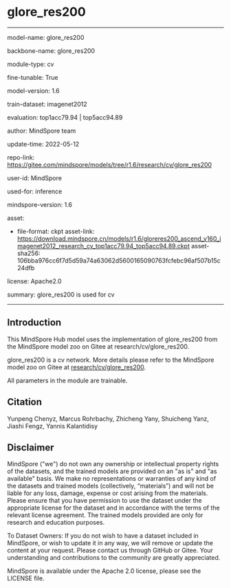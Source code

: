 # glore_res200

---

model-name: glore_res200

backbone-name: glore_res200

module-type: cv

fine-tunable: True

model-version: 1.6

train-dataset: imagenet2012

evaluation: top1acc79.94 | top5acc94.89

author: MindSpore team

update-time: 2022-05-12

repo-link: <https://gitee.com/mindspore/models/tree/r1.6/research/cv/glore_res200>

user-id: MindSpore

used-for: inference

mindspore-version: 1.6

asset:

-
    file-format: ckpt
    asset-link: <https://download.mindspore.cn/models/r1.6/gloreres200_ascend_v160_imagenet2012_research_cv_top1acc79.94_top5acc94.89.ckpt>
    asset-sha256: 106bba976cc6f7d5d59a74a63062d5600165090763fcfebc96af507b15c24dfb

license: Apache2.0

summary: glore_res200 is used for cv

---

## Introduction

This MindSpore Hub model uses the implementation of glore_res200 from the MindSpore model zoo on Gitee at research/cv/glore_res200.

glore_res200 is a cv network. More details please refer to the MindSpore model zoo on Gitee at [research/cv/glore_res200](https://gitee.com/mindspore/models/blob/r1.6/research/cv/glore_res200/README_CN.md).

All parameters in the module are trainable.

## Citation

Yunpeng Chenyz, Marcus Rohrbachy, Zhicheng Yany, Shuicheng Yanz, Jiashi Fengz, Yannis Kalantidisy

## Disclaimer

MindSpore ("we") do not own any ownership or intellectual property rights of the datasets, and the trained models are provided on an "as is" and "as available" basis. We make no representations or warranties of any kind of the datasets and trained models (collectively, “materials”) and will not be liable for any loss, damage, expense or cost arising from the materials. Please ensure that you have permission to use the dataset under the appropriate license for the dataset and in accordance with the terms of the relevant license agreement. The trained models provided are only for research and education purposes.

To Dataset Owners: If you do not wish to have a dataset included in MindSpore, or wish to update it in any way, we will remove or update the content at your request. Please contact us through GitHub or Gitee. Your understanding and contributions to the community are greatly appreciated.

MindSpore is available under the Apache 2.0 license, please see the LICENSE file.
